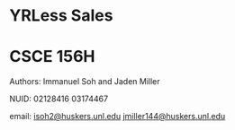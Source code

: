 # YRLess Sales
# CSCE 156H

Authors: Immanuel Soh and Jaden Miller

NUID: 02128416 03174467

email: isoh2@huskers.unl.edu jmiller144@huskers.unl.edu
